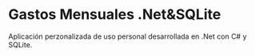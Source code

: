 # Gastos Mensuales .Net&SQLite
 Aplicación perzonalizada de uso personal desarrollada en .Net con C# y SQLite.
